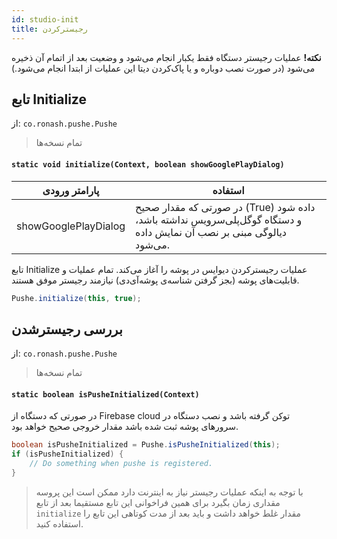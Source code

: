 ```yaml
---
id: studio-init
title: رجیستر‌کردن
---
```


**نکته!** عملیات رجیستر دستگاه فقط یکبار انجام می‌شود و وضعیت بعد از اتمام آن ذخیره می‌شود (در صورت نصب دوباره و یا پاک‌کردن دیتا این عملیات از ابتدا انجام می‌شود.)

## تابع Initialize

از: `co.ronash.pushe.Pushe`
> تمام نسخه‌ها

<div dir='ltr'>

#### `static void initialize(Context, boolean showGooglePlayDialog)`

</div>


|پارامتر ورودی|استفاده|
|:--:|--|
|showGooglePlayDialog|  در صورتی که مقدار صحیح‌ (True) داده شود و دستگاه گوگل‌پلی‌سرویس نداشته‌ باشد، دیالوگی مبنی بر نصب آن نمایش‌ داده می‌شود.|

تابع Initialize عملیات رجیسترکردن دیوایس در پوشه را آغاز می‌کند. تمام عملیات و قابلیت‌های پوشه (بجز گرفتن شناسه‌ی پوشه‌آی‌دی) نیازمند رجیستر موفق هستند. 


```java
Pushe.initialize(this, true);
```
## بررسی رجیستر‌شدن

از: `co.ronash.pushe.Pushe`
> تمام نسخه‌ها

<div dir='ltr'>

#### `static boolean isPusheInitialized(Context)`

</div>

در صورتی که دستگاه از Firebase cloud توکن‌ گرفته باشد و نصب دستگاه در سرور‌های پوشه ثبت‌ شده باشد مقدار خروجی صحیح خواهد بود.

```java
boolean isPusheInitialized = Pushe.isPusheInitialized(this);
if (isPusheInitialized) {
    // Do something when pushe is registered.
}
```

> با توجه به اینکه عملیات رجیستر نیاز به اینترنت دارد ممکن است این پروسه مقداری زمان بگیرد برای همین فراخوانی این تابع مستقیما بعد از تابع `initialize` مقدار غلط خواهد داشت و باید بعد از مدت کوتاهی این تابع را استفاده کنید.